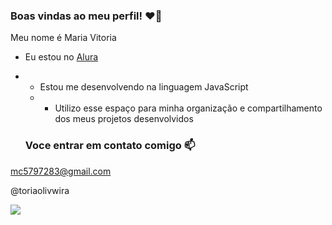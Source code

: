 ### Boas vindas ao meu perfil! ❤️‍🔥

Meu nome é Maria Vitoria

- Eu estou no [Alura](https://alura.com.br)
- - Estou me desenvolvendo na linguagem JavaScript
  - - Utilizo esse espaço para minha organização e compartilhamento dos meus projetos desenvolvidos

  ### Voce entrar em contato comigo 📫

mc5797283@gmail.com

@toriaolivwira


![](https://media.tenor.com/MK85sFAXL6sAAAAM/billie-eilish-billie.gif)
